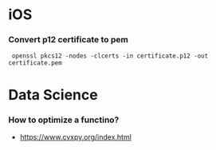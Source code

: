 # iOS
### Convert p12 certificate to pem

     openssl pkcs12 -nodes -clcerts -in certificate.p12 -out certificate.pem

# Data Science
### How to optimize a functino?

* https://www.cvxpy.org/index.html
